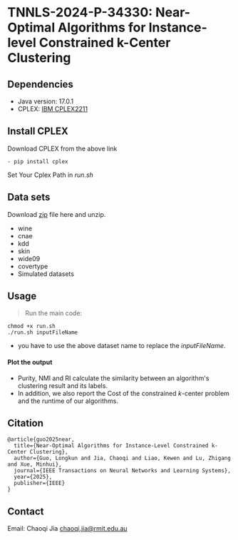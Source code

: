 # TNNLS-2024-P-34330: Near-Optimal Algorithms for Instance-level Constrained k-Center Clustering 

  ## Dependencies
  - Java version: 17.0.1
  - CPLEX: [IBM CPLEX2211](https://www.ibm.com/products/ilog-cplex-optimization-studio)

   ## Install CPLEX
   Download CPLEX from the above link
   
    - pip install cplex
   Set Your Cplex Path in _run.sh_
  
  ## Data sets
  Download [zip](https://drive.google.com/drive/folders/1lA6-7GxS5VwpiBIqZAZ2tfHnIBkkwG9X) file here and unzip.
  - wine
  - cnae
  - kdd
  - skin
  - wide09
  - covertype
  - Simulated datasets

 ## Usage
 > Run the main code:

    chmod +x run.sh
    ./run.sh inputFileName

  - you have to use the above dataset name to replace the _inputFileName_.

  #### Plot the output

  -  Purity, NMI and RI calculate the similarity between an algorithm's clustering result and its labels.
  -  In addition, we also report the Cost of the constrained $k$-center problem and the runtime of our algorithms.

 ## Citation

    @article{guo2025near,
      title={Near-Optimal Algorithms for Instance-Level Constrained k-Center Clustering},
      author={Guo, Longkun and Jia, Chaoqi and Liao, Kewen and Lu, Zhigang and Xue, Minhui},
      journal={IEEE Transactions on Neural Networks and Learning Systems},
      year={2025},
      publisher={IEEE}
    }
 ## Contact
   Email: Chaoqi Jia [chaoqi.jia@rmit.edu.au](mailto:chaoqi.jia@rmit.edu.au)
